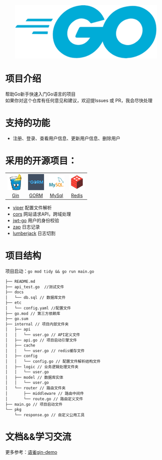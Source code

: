 <div align="center"> <img width="444px" src="./assets/go_icon.png"/> </div>

# 项目介绍
帮助Go新手快速入门Go语言的项目  
如果你对这个仓库有任何意见和建议，欢迎提Issues 或 PR，我会尽快处理

# 支持的功能  
- 注册、登录、查看用户信息、更新用户信息、删除用户  

# 采用的开源项目：
<table >
    <tr>
      <th><img width="50px" src="./assets/gin.png"></th>
      <th><img width="50px" src="./assets/gorm.png"></th>
      <th><img width="50px" src="./assets/mysql.png"></th>
      <th><img width="50px" src="./assets/redis.png"></th>
    </tr>
    <tr>
      <td align="center"><a href="https://github.com/gin-gonic/gin">Gin</a></td>
      <td align="center"><a href="https://github.com/go-gorm/gorm">GORM</a></td>
      <td align="center"><a href="https://www.mysql.com/">MySql</a></td>
      <td align="center"><a href="https://github.com/redis/go-redis">Redis</a></td>
    </tr>
  </table>


- [viper](https://github.com/spf13/viper) 配置文件解析
- [cors](https://github.com/gin-contrib/cors) 网站请求API，跨域处理
- [jwt-go](https://github.com/golang-jwt/jwt) 用户的身份校验
- [zap](https://github.com/uber-go/zap) 日志记录
- [lumberjack](https://github.com/natefinch/lumberjack) 日志切割

# 项目结构
项目启动：`go mod tidy && go run main.go`
```
├── README.md
├── api_test.go  //测试文件
├── docs
│   └── db.sql // 数据库文件
├── etc
│   └── config.yaml //配置文件
├── go.mod // 第三方依赖库
├── go.sum
├── internal // 项目内部文件夹
│   ├── api
│   │   └── user.go // API定义文件
│   ├── api.go // 项目启动引擎文件
│   ├── cache
│   │   └── user.go // redis缓存文件
│   ├── config
│   │   └── config.go // 配置文件解析结构文件
│   ├── logic // 业务逻辑处理文件夹
│   │   └── user.go 
│   ├── model // 数据库实体
│   │   └── user.go
│   └── router // 路由文件夹
│       ├── middleware // 路由中间件
│       └── route.go // 路由定义文件
├── main.go // 项目启动文件
└── pkg
    └── response.go // 自定义公用工具
```

# 文档&&学习交流
更多参考：[语雀gin-demo](https://www.yuque.com/ngyhd/sdqiox/iyosrxglvvbm5b36)
